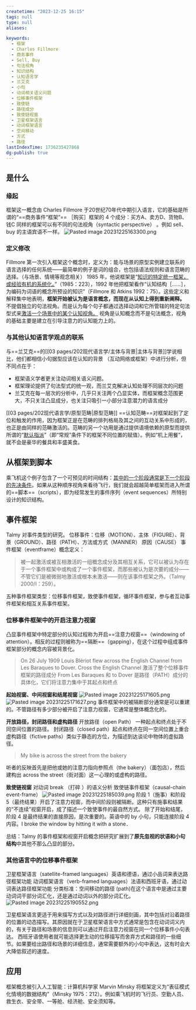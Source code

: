 ```yaml
---
createtime: "2023-12-25 16:15"
tags: null
type: null
aliases:

keywords:
  - 框架
  - Charles Fillmore
  - 商务事件
  - Sell, Buy
  - 句法视角
  - 知识结构
  - 认知语言学
  - 兰艾克
  - 小句
  - 动词相关语义问题
  - 位移事件框架
  - 致使链
  - 路径成分
  - 致使链视窗
  - 卫星框架语言
  - 动词框架语言
  - 空间移动
  - 方式
  - 路径
lastIndexTime: 1736235427868
dg-publish: true
---
```

## 是什么
### 缘起
框架这一概念由 Charles Fillmore 于20世纪70年代中期引入语言，它的基础是所谓的“==商务事件“框架”==
［购买］框架的 4 个成分：买方A、卖方D、货物B、钱C
同样的框架可以有不同的句法视角（syntactic perspective） 。例如 sell、buy 的主语宾语不一样。
![Pasted image 20231225163300.png](/img/user/09%20settings/Z%20attachment/Pasted%20image%2020231225163300.png)
### 定义修改
Fillmore 第一次引入框架这个概念时，定义为：能与场景的原型实例建立联系的语言选择的任何系统——最简单的例子是词的组合，也包括语法规则和语言范畴的选择。（与场景、情境等观念相关）
1985 年，他说框架是“<u>知识的特定统一框架，或经验有机的系统化。</u>”（1985：223），1992 年他把框架看作“认知结构［……］，为编码为词语的概念所预设的知识”（Fillmore 和 Atkins 1992：75）。这些定义和解释集中地表明，**框架开始被认为是语言概念，而现在从认知上得到重新阐释。**
不提倡独立的句法视角。而是认为每个句子都通过选择动词和它所管辖的特定句法型式来<u>激活一个场景中的某个认知视角。</u> 视角是认知概念而不是句法概念，视角的基础主要是建立在引导注意力的认知能力上的。

### 与其他认知语言学观点的联系
与==兰艾克==的[[03 pages/202现代语言学/主体与背景\|主体与背景]]学说相比，他们都相信小句据型应该在认知的背景 （互动网络或框架）中进行分析，但不同点在于：
- 框架语义学者更关注动词相关语义问题。
- 框架理论提供了句法型式的统一观，而兰艾克解决认知处理不同层次的问题
- 兰艾克在每一层次的分析中，几乎只关注两个凸显实体，而框架概念范围更大，不只关注凸显成分，也关注只吸引一小部分注意潜力的语言成分

[[03 pages/202现代语言学/原型范畴\|原型范畴]] ==认知范畴==对框架起到了定位和触发的作用，因为框架正是在范畴的排列格局及其之间的互动关系中形成的，也正是由同样的范畴激活的。范畴的另一个功用是通过提供语境依赖的原型而提供所谓的“<u>默认指派</u>”（即“常规”条件下的框架不同位置的赋值）。例如“机上用餐”，就不会是豪华的餐具和丰盛美食。

## 从框架到脚本
乘飞机这个例子包含了一个可预见的时间结构：<u>其中的一个阶段通常是下一个阶段的先决条件</u>。如果从这种顺序视角来看待飞行，我们就会超越简单框架而进入所谓的==脚本==（scripts），即为经常发生的事件序列（event sequences）所特别设计的知识结构。

## 事件框架
Talmy 对事件类型的研究。
位移事件：位移（MOTION）、主体（FIGURE）、背景（GROUND）、路径（PATH）、方法或方式（MANNER） 原因（CAUSE）
事件框架（eventframe）概念定义：
> 被一起激活或被互相激活的一组概念成分及其相互关系，它可以被认为存在于一个事件框架中或构成了一个事件框架，而那些被认为是次要的成分——不管它们是被微弱地激活或根本未激活——则在该事件框架之外。（Talmy 2000/Ⅰ：259）。

五种事件框架类型：位移事件框架，致使事件框架，循环事件框架，参与者互动事件框架和相互关系事件框架。
### 位移事件框架中的开启注意力视窗
凸显事件框架中特定部分的认知过程称为开启==注意力视窗==（windowing of attention）。相反的过程则被称为==隔断==（gapping），在这个过程中组成事件框架部分的概念内容被背景化。
> On 26 July 1909 Louis Blériot flew across the English Channel from Les Baraques to Dover.
> Cross the English Channel 激活了整个位移事件框架的路径成分
> From Les Baraques 和 to Dover 是路径（PATH）成分的具体化，它们将注意力集中于其起点和终点

**起始视窗、中间视窗和结尾视窗**
![Pasted image 20231225171605.png](/img/user/09%20settings/Z%20attachment/Pasted%20image%2020231225171605.png)
![Pasted image 20231225171627.png](/img/user/09%20settings/Z%20attachment/Pasted%20image%2020231225171627.png)
事件框架中的被隔断部分通常是可以重建的。不管路径有多少部分被开启了注意力视窗，它通常是整体概念化的。

**开放路径，封闭路径和虚构路径**
开放路径（open Path） 一种起点和终点处于不同空间位置的路径。
封闭路径（closed path）起点和终点在同一空间位置上重合
虚构路径（fictive paths）类似于静态的方位，为描述到达谈论中物体的虚拟路径。
> My bike is across the street from the bakery

听者的反映首先是把他或她的注意力指向参照点（the bakery）（面包店），然后建构出 across the street（街对面）这一心理的或虚构的路径。

**致使链视窗**
对动词 break （打碎 ）的语义分析
致使链事件框架（causal-chain event-frame）
![Pasted image 20231225185039.png](/img/user/09%20settings/Z%20attachment/Pasted%20image%2020231225185039.png)
阶段 1（施事）和阶段 5（最终结果）开启了注意力视窗，而中间阶段则被隔断。这种只有施事和结果的“不连续”视窗开启，成了描述一个致使事件的最自然方式。
除了开始和结尾，阶段 4 是最终结果的直接原因，是次重要的。英语中的 by 小句，只能连接阶段 4 内容。I broke the window by hitting it with a stone．

总结：Talmy 的事件框架和视窗开启概念把研究扩展到了**原先忽视的状语和小句结构**中其他不那么凸显的部分。

### 其他语言中的位移事件框架
卫星框架语言（satellite-framed languages）英语和德语，通过小品词来表达路径框架功能
动词框架语言（verb-framed languages）法语和西班牙语，通过动词表达路径框架功能
分类标准：空间移动的路径 (path)在这个语言中是通过主要动词词干部分词汇化，还是通过动词以外的部分词汇化。
![Pasted image 20231225190552.png](/img/user/09%20settings/Z%20attachment/Pasted%20image%2020231225190552.png)

卫星框架语言更适于用来描写方式以及对路径进行详细刻画，其中包括对沿着路径的位置的动态描写。其原因就在于卫星框架语言中方式通常是包含在动词词义内的，有关于路径和场景的信息则可以通过开启注意力视窗在同一个位移事件小句表达。
西班牙语使用者就可能选择更生动的位移描写而舍弃方式和路径的一些细节。如果要给出路径和场景的详细信息，通常需要额外的小句中表达，这有时会大大降低叙述的速度。

## 应用
框架概念被引入人工智能：计算机科学家 Marvin Minsky 将框架定义为“表征模式化情境的数据结构”（Minsky 1975：212）。例如乘飞机时的飞行员、空勤人员、救生衣、安全带、一等舱、经济舱、安全须知等。
